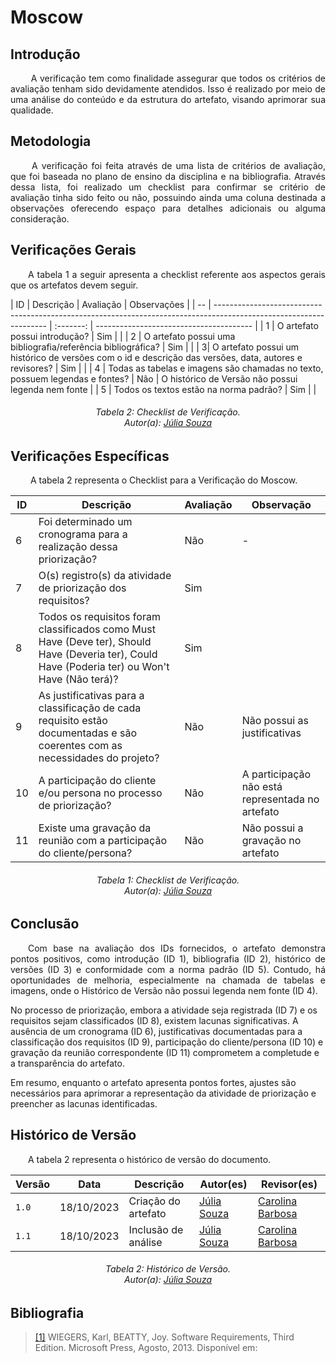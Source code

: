 # **Moscow**

## **Introdução**
<p align="justify">
&emsp;&emsp; A verificação tem como finalidade assegurar que todos os critérios de avaliação tenham sido devidamente atendidos. Isso é realizado por meio de uma análise do conteúdo e da estrutura do artefato, visando aprimorar sua qualidade.
</p>

## **Metodologia**
<p align="justify">
&emsp;&emsp; A verificação foi feita através de uma lista de critérios de avaliação, que foi baseada no plano de ensino da disciplina e na bibliografia. Através dessa lista, foi realizado um checklist para confirmar se  critério de avaliação tinha sido feito ou não, possuindo ainda uma coluna destinada a observações oferecendo espaço para detalhes adicionais ou alguma consideração.
</p>

## **Verificações Gerais**
<p align="justify"> 
&emsp;&emsp;A tabela 1 a seguir apresenta a checklist referente aos aspectos gerais que os artefatos devem seguir.
</p>
| ID  | Descrição                                                                                                          | Avaliação | Observações                              |
| --  | ------------------------------------------------------------------------------------------------------------------ | :-------: | --------------------------------------- |
| 1  | O artefato possui introdução?                                                                                      |     Sim    |                                         |
| 2  | O artefato possui uma bibliografia/referência bibliográfica?                                                      |     Sim    |                                         |
|   3| O artefato possui um histórico de versões com o id e descrição das versões, data, autores e revisores?          |     Sim    |                                         |
| 4  | Todas as tabelas e imagens são chamadas no texto, possuem legendas e fontes?                                       | Não        | O histórico de Versão não possui legenda nem fonte |
| 5  | Todos os textos estão na norma padrão?                                                                             |     Sim    |                                         |


<h6 align="center"> Tabela 2: Checklist de Verificação.
<br> Autor(a): <a href="https://github.com/JuliaSSouza">Júlia Souza</a></h6>


## **Verificações Específicas**
<p align="justify">
&emsp;&emsp; A tabela 2 representa o Checklist para a Verificação do Moscow.
</p>

| ID  | Descrição  | Avaliação | Observação  |
| --  | -----------|-----------|------------ |
| 6  | Foi determinado um cronograma para a realização dessa priorização? |    Não    |     -        |
| 7  | O(s) registro(s) da atividade de priorização dos requisitos?      |    Sim    |          |
| 8  | Todos os requisitos foram classificados como Must Have (Deve ter), Should Have (Deveria ter), Could Have (Poderia ter) ou Won't Have (Não terá)? |    Sim    |        |
| 9  | As justificativas para a classificação de cada requisito estão documentadas e são coerentes com as necessidades do projeto?   |    Não    | Não possui as justificativas    |
| 10  | A participação do cliente e/ou persona no processo de priorização?    |    Não    | A participação não está representada no artefato |
| 11  | Existe uma gravação da reunião com a participação do cliente/persona?  |    Não    | Não possui a gravação no artefato               |


<h6 align="center"> Tabela 1: Checklist de Verificação.
<br> Autor(a): <a href="https://github.com/JuliaSSouza">Júlia Souza</a></h6>

## **Conclusão**
<p align="justify">
&emsp;&emsp;Com base na avaliação dos IDs fornecidos, o artefato demonstra pontos positivos, como introdução (ID 1), bibliografia (ID 2), histórico de versões (ID 3) e conformidade com a norma padrão (ID 5). Contudo, há oportunidades de melhoria, especialmente na chamada de tabelas e imagens, onde o Histórico de Versão não possui legenda nem fonte (ID 4).

No processo de priorização, embora a atividade seja registrada (ID 7) e os requisitos sejam classificados (ID 8), existem lacunas significativas. A ausência de um cronograma (ID 6), justificativas documentadas para a classificação dos requisitos (ID 9), participação do cliente/persona (ID 10) e gravação da reunião correspondente (ID 11) comprometem a completude e a transparência do artefato.

Em resumo, enquanto o artefato apresenta pontos fortes, ajustes são necessários para aprimorar a representação da atividade de priorização e preencher as lacunas identificadas.
</p>




## **Histórico de Versão**
<p align="justify">
&emsp;&emsp;A tabela 2 representa o histórico de versão do documento.
</p>

| Versão | Data       | Descrição           | Autor(es)                                                                                           | Revisor(es)                                     |
|--------|------------|---------------------|-----------------------------------------------------------------------------------------------------|-------------------------------------------------|
| `1.0`  | 18/10/2023 | Criação do artefato | [Júlia Souza](https://github.com/JuliaSSouza) | [Carolina Barbosa](https://github.com/CarolinaBarb) || Versão | Data       | Descrição           | Autor(es)                                                                                           | Revisor(es)                                     |
| `1.1`  | 18/10/2023 | Inclusão de análise | [Júlia Souza](https://github.com/JuliaSSouza) | [Carolina Barbosa](https://github.com/CarolinaBarb) |


<h6 align="center"> Tabela 2: Histórico de Versão.
<br> Autor(a): <a href="https://github.com/JuliaSSouza">Júlia Souza</a></h6>

## **Bibliografia**

> <a href="https://aprender3.unb.br/pluginfile.php/2692778/mod_resource/content/2/PriorizaA%CC%83%C2%A7A%CC%83%C2%A3o%20de%20Req.pdf">[1]</a> WIEGERS, Karl, BEATTY, Joy. Software Requirements, Third Edition. Microsoft Press, Agosto, 2013. Disponível em:

